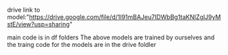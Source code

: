 drive link to model:"https://drive.google.com/file/d/1l91mBAJeu7IDWbBg1taKNIZglJ9yMstE/view?usp=sharing"

main code is in df folders
The above models are trained by ourselves and the traing code for the models are in the drive foldler
